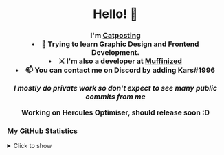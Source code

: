 <h1 align='center'>Hello! 👋</h1>

<h3 align='center'>I'm <a href="https://kars.bio>Kars</a></h3>

- 🌱 I’m currently relearning Python and am experienced in Java and web development.
- 🔭 I’m an Owner at [Catposting](https://discord.gg/catposting)
- 🧠 Trying to learn Graphic Design and Frontend Development.
- ⚔  I'm also a developer at
[Muffinized](https://discord.gg/pZ6aakyeun)
- 📫 You can contact me on Discord by adding Kars#1996

*I mostly do private work so don't expect to see many public commits from me*

Working on Hercules Optimiser, should release soon :D

### My GitHub Statistics
<details>
   <summary>Click to show</summary>
   <img align="Left" alt="Kars Github Stats" src="https://github-readme-stats.vercel.app/api?username=Kars1996&include_all_commits=true&count_private=true&show_icons=true&hide_border=true&theme=dark" />
   <img style="float: right;" alt="Most Used Languages" src="https://github-readme-stats.vercel.app/api/top-langs/?username=Kars1996&langs_count=10&layout=compact&hide_border=true&theme=dark"/>
</details>
